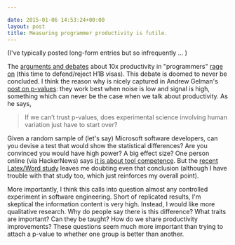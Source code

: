```yaml
---

date: 2015-01-06 14:53:24+00:00
layout: post
title: Measuring programmer productivity is futile.
---
```


(I've typically posted long-form entries but so infrequently ... )

The [arguments and debates](https://catenary.wordpress.com/2011/01/12/the-thorny-and-the-obvious/) about 10x productivity in "programmers" [rage on](http://www.paulgraham.com/95.html) (this time to defend/reject H1B visas). This debate is doomed to never be concluded. I think the reason why is nicely captured in Andrew Gelman's [post on p-values](http://andrewgelman.com/2015/01/05/theres-something-humans/): they work best when noise is low and signal is high, something which can never be the case when we talk about productivity. As he says,



<blockquote>If we can’t trust p-values, does experimental science involving human variation just have to start over?</blockquote>



Given a random sample of (let's say) Microsoft software developers, can you devise a test that would show the statistical differences? Are you convinced you would have high power? A big effect size? One person online (via HackerNews) says [it is about tool competence](http://beza1e1.tuxen.de/articles/skill_matching.html). But the [recent Latex/Word study](http://www.plosone.org/article/info%3Adoi%2F10.1371%2Fjournal.pone.0115069) leaves me doubting even that conclusion (although I have trouble with that study too, which just reinforces my overall point).

More importantly, I think this calls into question almost any controlled experiment in software engineering. Short of replicated results, I'm skeptical the information content is very high. Instead, I would like more qualitative research. Why do people say there is this difference? What traits are important? Can they be taught? How do we share productivity improvements? These questions seem much more important than trying to attach a p-value to whether one group is better than another.
